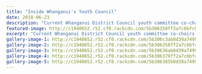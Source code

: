 ```yaml
---
title: "Inside Whanganui's Youth Council"
date: 2018-06-23
description: "Current Whanganui District Council youth committee co-chairs Ara Molijn (left) and Rhea Colaabavala..."
featured-image: http://c1940652.r52.cf0.rackcdn.com/5b306358ff2a7c6bfc0024cc/Ara-Molijn-(left)-and-Rhea-Colaabavala.gif
excerpt: "Current Whanganui District Council youth committee co-chairs Ara Molijn (left) and Rhea Colaabavala."
gallery-image-1: http://c1940652.r52.cf0.rackcdn.com/5b306c3ab8d39a749900251d/Capture.gif
gallery-image-2: http://c1940652.r52.cf0.rackcdn.com/5b306358ff2a7c6bfc0024cc/Ara-Molijn-(left)-and-Rhea-Colaabavala.gif
gallery-image-3: http://c1940652.r52.cf0.rackcdn.com/5b30636ab8d39a7499002519/Helena-Hazelhurst,-Ara-Molijn-and-Rhea-Colaabavala.gif
gallery-image-4: http://c1940652.r52.cf0.rackcdn.com/5b306379ff2a7c6bfc0024ce/The-Vibe-music-festival-aimed-to-get-youth-talking-about-mental-health..gif
gallery-image-5: http://c1940652.r52.cf0.rackcdn.com/5b306385b8d39a749900251b/Youth-councillors-Josie-Verhaaren-and-Ahilan-Saravanapavan-lead-the-Vibe-music-festival-in-2017.gif
---
```

